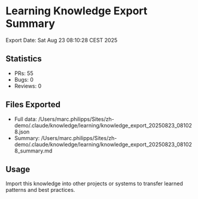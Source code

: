 # Learning Knowledge Export Summary

Export Date: Sat Aug 23 08:10:28 CEST 2025

## Statistics
- PRs:       55
- Bugs:        0  
- Reviews:        0

## Files Exported
- Full data: /Users/marc.philipps/Sites/zh-demo/.claude/knowledge/learning/knowledge_export_20250823_081028.json
- Summary: /Users/marc.philipps/Sites/zh-demo/.claude/knowledge/learning/knowledge_export_20250823_081028_summary.md

## Usage
Import this knowledge into other projects or systems to transfer learned patterns and best practices.
